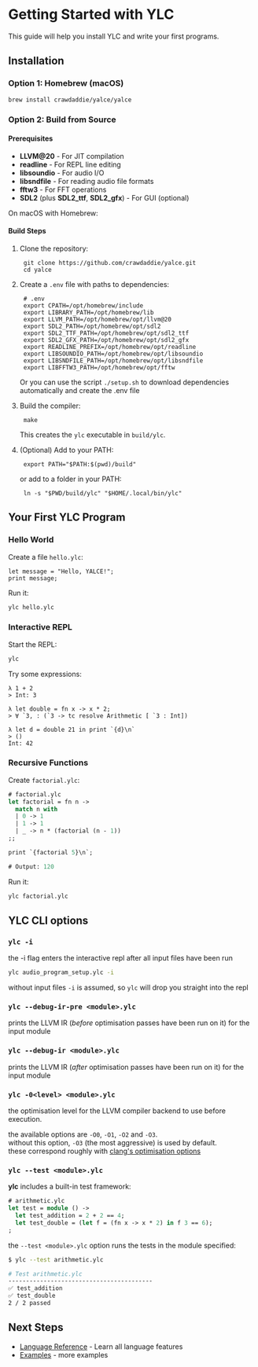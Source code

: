 # Getting Started with YLC

This guide will help you install YLC and write your first programs.

## Installation

### Option 1: Homebrew (macOS)

```bash
brew install crawdaddie/yalce/yalce
```

### Option 2: Build from Source

#### Prerequisites

- **LLVM@20** - For JIT compilation
- **readline** - For REPL line editing
- **libsoundio** - For audio I/O
- **libsndfile** - For reading audio file formats
- **fftw3** - For FFT operations
- **SDL2** (plus **SDL2_ttf**, **SDL2_gfx**) - For GUI (optional)

On macOS with Homebrew:


#### Build Steps
1. Clone the repository:

        git clone https://github.com/crawdaddie/yalce.git
        cd yalce


2. Create a `.env` file with paths to dependencies:
   
        # .env
        export CPATH=/opt/homebrew/include
        export LIBRARY_PATH=/opt/homebrew/lib
        export LLVM_PATH=/opt/homebrew/opt/llvm@20
        export SDL2_PATH=/opt/homebrew/opt/sdl2
        export SDL2_TTF_PATH=/opt/homebrew/opt/sdl2_ttf
        export SDL2_GFX_PATH=/opt/homebrew/opt/sdl2_gfx
        export READLINE_PREFIX=/opt/homebrew/opt/readline
        export LIBSOUNDIO_PATH=/opt/homebrew/opt/libsoundio
        export LIBSNDFILE_PATH=/opt/homebrew/opt/libsndfile
        export LIBFFTW3_PATH=/opt/homebrew/opt/fftw

    Or you can use the script `./setup.sh` to download dependencies automatically and create the .env file

3. Build the compiler:

        make

   This creates the `ylc` executable in `build/ylc`.


4. (Optional) Add to your PATH:
   
        export PATH="$PATH:$(pwd)/build"

    or add to a folder in your PATH:
   
        ln -s "$PWD/build/ylc" "$HOME/.local/bin/ylc"

## Your First YLC Program

### Hello World

Create a file `hello.ylc`:

```ylc
let message = "Hello, YALCE!";
print message;
```

Run it:

```bash
ylc hello.ylc
```

### Interactive REPL

Start the REPL:

```bash
ylc
```

Try some expressions:

```ylc
λ 1 + 2
> Int: 3

λ let double = fn x -> x * 2;
> ∀ `3, : (`3 -> tc resolve Arithmetic [ `3 : Int])

λ let d = double 21 in print `{d}\n`
> ()
Int: 42
```

### Recursive Functions

Create `factorial.ylc`:

```ocaml
# factorial.ylc
let factorial = fn n ->
  match n with
  | 0 -> 1
  | 1 -> 1
  | _ -> n * (factorial (n - 1))
;;

print `{factorial 5}\n`;

# Output: 120
```

Run it:

```bash
ylc factorial.ylc
```
## YLC CLI options
### `ylc -i` 
the -i flag enters the interactive repl after all input files have been run 
```bash
ylc audio_program_setup.ylc -i
```
without input files ```-i``` is assumed, so ```ylc``` will drop you straight into the repl


### `ylc --debug-ir-pre <module>.ylc`
prints the LLVM IR (_before_ optimisation passes have been run on it) for the input module

### `ylc --debug-ir <module>.ylc`
prints the LLVM IR (_after_ optimisation passes have been run on it) for the input module

### `ylc -0<level> <module>.ylc`
the optimisation level for the LLVM compiler backend to use before execution.

the available options are `-O0`, `-O1`, `-O2` and `-O3`.    
without this option, `-O3` (the most aggressive) is used by default.  
these correspond roughly with [clang's optimisation options](https://clang.llvm.org/docs/CommandGuide/clang.html#code-generation-options)



### `ylc --test <module>.ylc`
**ylc** includes a built-in test framework:

```ocaml
# arithmetic.ylc
let test = module () ->
  let test_addition = 2 + 2 == 4;
  let test_double = (let f = (fn x -> x * 2) in f 3 == 6);
;
```
the `--test <module>.ylc` option runs the tests in the module specified:

```bash
$ ylc --test arithmetic.ylc

# Test arithmetic.ylc
-----------------------------------------
✅ test_addition
✅ test_double
2 / 2 passed
```

## Next Steps
- [Language Reference](reference.md) - Learn all language features
- [Examples](examples.md) - more examples
